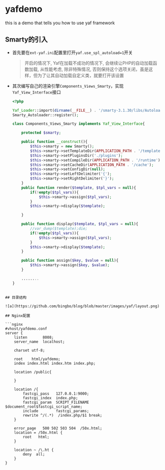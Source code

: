 # yafdemo

this is a demo that tells you how to use yaf framework

## Smarty的引入

* 首先要在`ext-yaf.ini`配置里打开`yaf.use_spl_autoload=1`开关

    > 开启的情况下, Yaf在加载不成功的情况下, 会继续让PHP的自动加载函数加载, 从性能考虑, 除非特殊情况, 否则保持这个选项关闭，虽是这样，但为了让其自动加载自定义类，就要打开该设置

* 其次编写自己的渲染引擎`Components_Views_Smarty`，实现`Yaf_View_Interface`接口

    ```php
    <?php

    Yaf_Loader::import(dirname(__FILE__) . '/smarty-3.1.30/libs/Autoloader.php');
    Smarty_Autoloader::register();

    class Components_Views_Smarty implements Yaf_View_Interface{

        protected $smarty;

        public function __construct(){
            $this->smarty = new Smarty();
            $this->smarty->setTemplateDir(APPLICATION_PATH . '/templates/');
            $this->smarty->setPluginsDir('./plugins');
            $this->smarty->setCompileDir(APPLICATION_PATH . '/runtime');
            $this->smarty->setCacheDir(APPLICATION_PATH . '/cache');
            $this->smarty->setConfigDir(null);
            $this->smarty->setLeftDelimiter('{');
            $this->smarty->setRightDelimiter('}');
        }
        public function render($template, $tpl_vars = null){
            if(!empty($tpl_vars)){
                $this->smarty->assign($tpl_vars);
            }
            $this->smarty->display($template);

        }

        public function display($template, $tpl_vars = null){
            //var_dump($template);die;
            if(!empty($tpl_vars)){
                $this->smarty->assign($tpl_vars);
            }
            $this->smarty->display($template);
        }

        public function assign($key, $value = null){
            $this->smarty->assign($key, $value);
        }

        ........
    }
```

## 目录结构

![a](https://github.com/bingbo/blog/blob/master/images/yaf/layout.png)

## Nginx配置

```nginx
#vhost/yafdemo.conf
server {
    listen       8008;
    server_name  localhost;

    charset utf-8;

    root    html/yafdemo;
    index index.html index.htm index.php;

    location /public{
    
    }
    
    location /{
        fastcgi_pass   127.0.0.1:9000;
        fastcgi_index  index.php;
        fastcgi_param  SCRIPT_FILENAME  $document_root$fastcgi_script_name;
        include        fastcgi_params;
        rewrite ^/(.*)  /index.php/$1 break;
    }

    error_page   500 502 503 504  /50x.html;
    location = /50x.html {
        root   html;
    }

    location ~ /\.ht {
        deny  all;
    }
}
```
